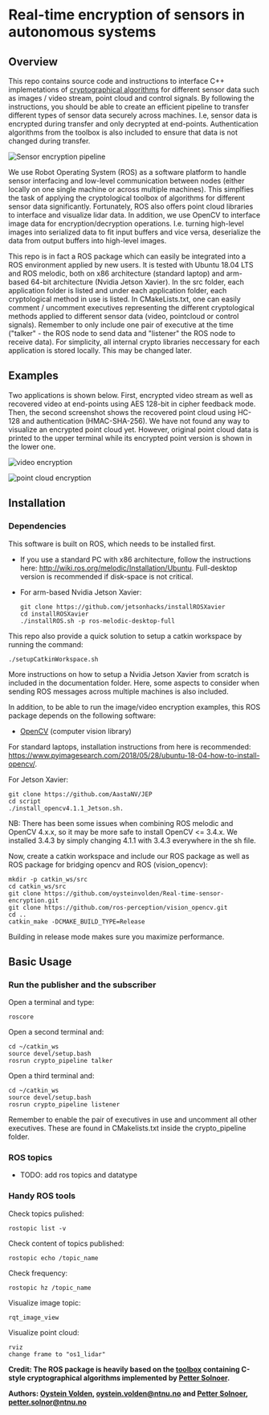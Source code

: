 # Real-time encryption of sensors in autonomous systems

## Overview
This repo contains source code and instructions to interface C++ implemetations of [cryptographical algorithms](https://github.com/pettsol/CryptoToolbox) for different sensor data such as images / video stream, point cloud and control signals. By following the instructions, you should be able to create an efficient pipeline to transfer different types of sensor data securely across machines. I.e, sensor data is encrypted during transfer and only decrypted at end-points. Authentication algorithms from the toolbox is also included to ensure that data is not changed during transfer.

![Sensor encryption pipeline](doc/figures/sensor_encryption_pipeline.png)

We use Robot Operating System (ROS) as a software platform to handle sensor interfacing and low-level communication between nodes (either locally on one single machine or across multiple machines). This simplfies the task of applying the cryptological toolbox of algorithms for different sensor data significantly. Fortunately, ROS also offers point cloud libraries to interface and visualize lidar data. In addition, we use OpenCV to interface image data for encryption/decryption operations. I.e. turning high-level images into serialized data to fit input buffers and vice versa, deserialize the data from output buffers into high-level images. 
 
This repo is in fact a ROS package which can easily be integrated into a ROS environment applied by new users. It is tested with Ubuntu 18.04 LTS and ROS melodic, both on x86 architecture (standard laptop) and arm-based 64-bit architecture (Nvidia Jetson Xavier). In the src folder, each application folder is listed and under each application folder, each cryptological method in use is listed. In CMakeLists.txt, one can easily comment / uncomment executives representing the different cryptological methods applied to different sensor data (video, pointcloud or control signals). Remember to only include one pair of executive at the time ("talker" - the ROS node to send data and "listener" the ROS node to receive data). For simplicity, all internal crypto libraries neccessary for each application is stored locally. This may be changed later. 

## Examples

Two applications is shown below. First, encrypted video stream as well as recovered video at end-points using AES 128-bit in cipher feedback mode. Then, the second screenshot shows the recovered point cloud using HC-128 and authentication (HMAC-SHA-256). We have not found any way to visualize an encrypted point cloud yet. However, original point cloud data is printed to the upper terminal while its encrypted point version is shown in the lower one.  

![video encryption](doc/figures/encrypted_video.png)

![point cloud encryption](doc/figures/encrypted_point_cloud_copy.png)

## Installation

### Dependencies
This software is built on ROS, which needs to be installed first.

- If you use a standard PC with x86 architecture, follow the instructions here: http://wiki.ros.org/melodic/Installation/Ubuntu. Full-desktop version is recommended if disk-space is not critical.

- For arm-based Nvidia Jetson Xavier:

      git clone https://github.com/jetsonhacks/installROSXavier
      cd installROSXavier
      ./installROS.sh -p ros-melodic-desktop-full
      
This repo also provide a quick solution to setup a catkin workspace by running the command:

	./setupCatkinWorkspace.sh
	
More instructions on how to setup a Nvidia Jetson Xavier from scratch is included in the documentation folder. Here, some aspects to consider when sending ROS messages across multiple machines is also included. 

In addition, to be able to run the image/video encryption examples, this ROS package depends on the following software:

- [OpenCV](http://opencv.org/) (computer vision library)

For standard laptops, installation instructions from here is recommended: https://www.pyimagesearch.com/2018/05/28/ubuntu-18-04-how-to-install-opencv/.

For Jetson Xavier:

    git clone https://github.com/AastaNV/JEP
    cd script
    ./install_opencv4.1.1_Jetson.sh.

NB: There has been some issues when combining ROS melodic and OpenCV 4.x.x, so it may be more safe to install OpenCV <= 3.4.x. We installed 3.4.3 by simply changing 4.1.1 with 3.4.3 everywhere in the sh file.

Now, create a catkin workspace and include our ROS package as well as ROS package for bridging opencv and ROS (vision_opencv):

    mkdir -p catkin_ws/src
    cd catkin_ws/src
    git clone https://github.com/oysteinvolden/Real-time-sensor-encryption.git
    git clone https://github.com/ros-perception/vision_opencv.git 
    cd ..
    catkin_make -DCMAKE_BUILD_TYPE=Release

Building in release mode makes sure you maximize performance. 

## Basic Usage

### Run the publisher and the subscriber

Open a terminal and type:

    roscore
Open a second terminal and:
	
    cd ~/catkin_ws
    source devel/setup.bash
    rosrun crypto_pipeline talker
Open a third terminal and:

    cd ~/catkin_ws
    source devel/setup.bash
    rosrun crypto_pipeline listener

Remember to enable the pair of executives in use and uncomment all other executives. These are found in CMakelists.txt inside the crypto_pipeline folder. 


### ROS topics

- TODO: add ros topics and datatype

### Handy ROS tools
	
Check topics pulished:

    rostopic list -v
Check content of topics published:

    rostopic echo /topic_name
Check frequency:

    rostopic hz /topic_name
Visualize image topic:

    rqt_image_view
Visualize point cloud:

    rviz
    change frame to "os1_lidar"


**Credit: The ROS package is heavily based on the [toolbox](https://github.com/pettsol/CryptoToolbox) containing C-style cryptographical algorithms implemented by [Petter Solnoer](https://www.ntnu.no/ansatte/petter.solnor).**


**Authors: [Oystein Volden](https://www.ntnu.no/ansatte/oystv), oystein.volden@ntnu.no and [Petter Solnoer](https://www.ntnu.no/ansatte/petter.solnor), petter.solnor@ntnu.no**
